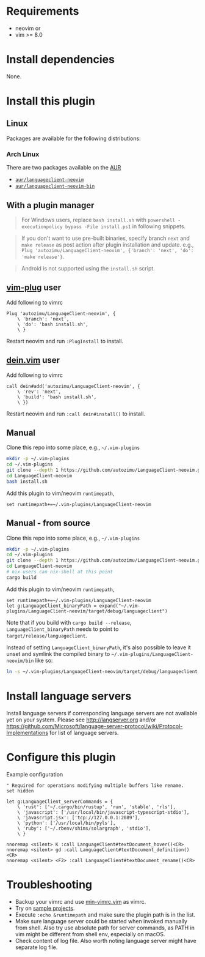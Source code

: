 # Requirements

- neovim or
- vim >= 8.0

# Install dependencies

None.

# Install this plugin

## Linux

Packages are available for the following distributions:

### Arch Linux

There are two packages available on the [AUR][archlinux/aur]

- [`aur/languageclient-neovim`][archlinux/install/aur]
- [`aur/languageclient-neovim-bin`][archlinux/install/aur-bin]

[archlinux/aur]: https://wiki.archlinux.org/index.php/Arch_User_Repository
[archlinux/install/aur]: https://aur.archlinux.org/packages/languageclient-neovim
[archlinux/install/aur-bin]: https://aur.archlinux.org/packages/languageclient-neovim-bin


## With a plugin manager

> For Windows users, replace `bash install.sh` with `powershell -executionpolicy bypass -File install.ps1` in following
> snippets.

> If you don't want to use pre-built binaries, specify branch `next` and `make
> release` as post action after plugin installation and update. e.g., `Plug
> 'autozimu/LanguageClient-neovim', {'branch': 'next', 'do': 'make release'}`.

> Android is not supported using the `install.sh` script.

## [vim-plug](https://github.com/junegunn/vim-plug) user

Add following to vimrc

```vim
Plug 'autozimu/LanguageClient-neovim', {
    \ 'branch': 'next',
    \ 'do': 'bash install.sh',
    \ }
```

Restart neovim and run `:PlugInstall` to install.

## [dein.vim](https://github.com/Shougo/dein.vim) user

Add following to vimrc

```vim
call dein#add('autozimu/LanguageClient-neovim', {
    \ 'rev': 'next',
    \ 'build': 'bash install.sh',
    \ })
```

Restart neovim and run `:call dein#install()` to install.

## Manual

Clone this repo into some place, e.g., `~/.vim-plugins`

```sh
mkdir -p ~/.vim-plugins
cd ~/.vim-plugins
git clone --depth 1 https://github.com/autozimu/LanguageClient-neovim.git
cd LanguageClient-neovim
bash install.sh
```

Add this plugin to vim/neovim `runtimepath`,

```vim
set runtimepath+=~/.vim-plugins/LanguageClient-neovim
```

## Manual - from source

Clone this repo into some place, e.g., `~/.vim-plugins`

```sh
mkdir -p ~/.vim-plugins
cd ~/.vim-plugins
git clone --depth 1 https://github.com/autozimu/LanguageClient-neovim.git
cd LanguageClient-neovim
# nix users can nix-shell at this point
cargo build
```

Add this plugin to vim/neovim `runtimepath`,

```vim
set runtimepath+=~/.vim-plugins/LanguageClient-neovim
let g:LanguageClient_binaryPath = expand("~/.vim-plugins/LanguageClient-neovim/target/debug/languageclient")
```

Note that if you build with `cargo build --release`, `LanguageClient_binaryPath` needs to point to `target/release/languageclient`.

Instead of setting `LanguageClient_binaryPath`, it's also possible to leave it unset and symlink the compiled binary to `~/.vim-plugins/LanguageClient-neovim/bin` like so:

```sh
ln -s ~/.vim-plugins/LanguageClient-neovim/target/debug/languageclient ~/.vim-plugins/LanguageClient-neovim/bin/languageclient
```

# Install language servers

Install language servers if corresponding language servers are not available
yet on your system. Please see <http://langserver.org> and/or
<https://github.com/Microsoft/language-server-protocol/wiki/Protocol-Implementations>
for list of language servers.

# Configure this plugin

Example configuration

```vim
" Required for operations modifying multiple buffers like rename.
set hidden

let g:LanguageClient_serverCommands = {
    \ 'rust': ['~/.cargo/bin/rustup', 'run', 'stable', 'rls'],
    \ 'javascript': ['/usr/local/bin/javascript-typescript-stdio'],
    \ 'javascript.jsx': ['tcp://127.0.0.1:2089'],
    \ 'python': ['/usr/local/bin/pyls'],
    \ 'ruby': ['~/.rbenv/shims/solargraph', 'stdio'],
    \ }

nnoremap <silent> K :call LanguageClient#textDocument_hover()<CR>
nnoremap <silent> gd :call LanguageClient#textDocument_definition()<CR>
nnoremap <silent> <F2> :call LanguageClient#textDocument_rename()<CR>
```

# Troubleshooting

- Backup your vimrc and use [min-vimrc.vim](min-vimrc.vim) as vimrc.
- Try on [sample projects](tests/data).
- Execute `:echo &runtimepath` and make sure the plugin path is in the list.
- Make sure language server could be started when invoked manually from shell.
  Also try use absolute path for server commands, as PATH in vim might be
  different from shell env, especially on macOS.
- Check content of log file. Also worth noting language server might have
  separate log file.
